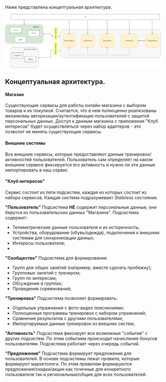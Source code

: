 Ниже представлена концептуальная архитектура.

![Концептуальная архитектура](https://github.com/AnatolyOsc/arch_study_project/blob/a3fb06dfde0a4cc05f5ab057d5ad53f5963c2228/%D0%98%D1%82%D0%BE%D0%B3%D0%BE%D0%B2%D1%8B%D0%B9%20%D0%BF%D1%80%D0%BE%D0%B5%D0%BA%D1%82/img/01.png)
## Концептуальная архитектура.
#### Магазин
Существующие сервисы для работы онлайн-магазина с выбором товаров и их покупкой. Считается, что в нем полноценно реализованы механизмы авторизации/аутентификации пользователей с защитой персональных данных.
Доступ к данным магазина с приложения "Клуб интересов" будет осуществляться через набор адаптеров - это позволит не менять существующие сервисы.

#### Внешние системы
Все внешние сервисы, которые предоставляют данные тренировок/активностей пользователей. 
Пользователь сам определяет на каком внешнем сервисе фиксируется его активность и нужно ли эти данные импортировать в наш сервис

#### "Клуб интересов"
Сервис состоит из пяти подсистем, каждая из которых состоит из набора сервисов. Каждая система подразумевает *Stateless* состояние.

**"Пользователь"**
Подсистема **НЕ** содержит персональные данные, они берутся из пользовательских данных "Магазина". 
Подсистема содержит:
- Телеметрические данные пользователя и их историчность;
- Устройства, оборудование (обувь/одежда), подключения к внешним системам для синхронизации данных;
- Интересы пользователя;
- 

**"Сообщество"**
Подсистема для формирования:
- Групп для общих занятий (например, вместе сделать пробежку);
- Групповых занятий с тренером;
- Групп по интересам;
- Обсуждение в группах;
- Проведения соревнований;

**"Тренировка"**
Подсистема позволяет формировать:
- Отдельные упражнения с фото-видео пояснениями;
- Полноценные программы тренировок с набором упражнений;
- Сравнение результатов с другими пользователями;
- Импортируемые данные тренировок из внешних систем;

**"Активность"**
Подсистема фиксирует все возможные "события" с других подсистем. По этим событиям происходит начисление бонусов пользователям. Подсистема работает через очередь событий.

**"Предложения"**
Подсистема формирует предложения для пользователей. В основе подсистемы лежат *правила*, которые формируют маркетологи. По этим *правилам* формируются предложения/скидки/акции как точечные для конкретного пользователя так и региональные/общие для всех пользователей.